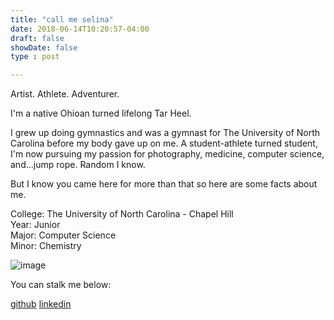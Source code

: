 ```yaml
---
title: "call me selina"
date: 2018-06-14T10:20:57-04:00
draft: false
showDate: false
type : post

---
```



Artist. Athlete. Adventurer.

I'm a native Ohioan turned lifelong Tar Heel. 

I grew up doing gymnastics and was a gymnast for The University of North Carolina before my body gave up on me. A student-athlete turned student, I'm now pursuing my passion for photography, medicine, computer science, and...jump rope. Random I know.

But I know you came here for more than that so here are some facts about me.

College: The University of North Carolina - Chapel Hill <br/>
Year: Junior <br/>
Major: Computer Science<br/>
Minor: Chemistry

![image](/IMG_1508.jpg)


You can stalk me below:

[github](https://github.com/selina98)
[linkedin](https://www.linkedin.com/in/selina-zhang-a1930b123/)


